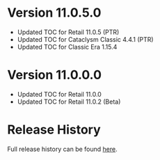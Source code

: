 # Version 11.0.5.0

- Updated TOC for Retail 11.0.5 (PTR)
- Updated TOC for Cataclysm Classic 4.4.1 (PTR)
- Updated TOC for Classic Era 1.15.4

# Version 11.0.0.0

- Updated TOC for Retail 11.0.0
- Updated TOC for Retail 11.0.2 (Beta)

# Release History

Full release history can be found [here](https://github.com/kstange/OPieMasque/wiki/Release-Notes).
